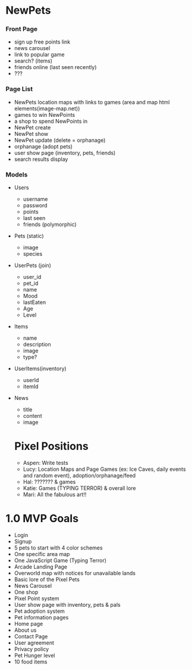 # NewPets

### Front Page
- sign up free points link
- news carousel
- link to popular game
- search? (items)
- friends online (last seen recently)
- ???

### Page List
- NewPets location maps with links to games (area and map html elements(image-map.net))
- games to win NewPoints
- a shop to spend NewPoints in 
- NewPet create
- NewPet show
- NewPet update (delete = orphanage)
- orphanage (adopt pets)
- user show page (inventory, pets, friends)
- search results display

### Models
- Users
  - username
  - password
  - points
  - last seen
  - friends (polymorphic)
- Pets (static)
  - image
  - species
- UserPets (join)
  - user_id
  - pet_id
  - name
  - Mood
  - lastEaten
  - Age
  - Level
- Items
  - name
  - description
  - image
  - type?
- UserItems(inventory)
  - userId
  - itemId
- News
  - title
  - content
  - image

  # Pixel Positions 
   - Aspen: Write tests 
   - Lucy: Location Maps and Page Games (ex: Ice Caves, daily events and random event), adoption/orphanage/feed
   - Hal: ??????? & games
   - Katie: Games (TYPING TERROR) & overall lore
   - Mari: All the fabulous art!!


# 1.0 MVP Goals
- Login
- Signup
- 5 pets to start with 4 color schemes
- One specific area map 
- One JavaScript Game (Typing Terror)
- Arcade Landing Page
- Overworld map with notices for unavailable lands
- Basic lore of the Pixel Pets
- News Carousel 
- One shop
- Pixel Point system
- User show page with inventory, pets & pals 
- Pet adoption system
- Pet information pages
- Home page 
- About us
- Contact Page
- User agreement 
- Privacy policy 
- Pet Hunger level
- 10 food items

   